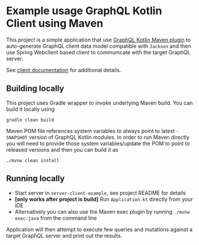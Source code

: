 # Example usage GraphQL Kotlin Client using Maven

This project is a simple application that use [GraphQL Kotlin Maven plugin](https://expediagroup.github.io/graphql-kotlin/docs/plugins/maven-plugin)
to auto-generate GraphQL client data model compatible with `Jackson` and then use Spring Webclient based client to communicate
with the target GraphQL server.

See [client documentation](https://expediagroup.github.io/graphql-kotlin/docs/client/client-overview) for additional details.

## Building locally

This project uses Gradle wrapper to invoke underlying Maven build. You can build it locally using

```shell script
gradle clean build
```

Maven POM file references system variables to always point to latest `-SNAPSHOT` version of GraphQL Kotlin modules. In order
to run Maven directly you will need to provide those system variables/update the POM to point to released versions and then
you can build it as

```shell script
./mvnw clean install
```

## Running locally

* Start server in `server-client-example`, see project README for details
* **[only works after project is build]** Run `Application.kt` directly from your IDE
* Alternatively you can also use the Maven exec plugin by running `./mvnw exec:java` from the command line

Application will then attempt to execute few queries and mutations against a target GraphQL server and print out the results.
